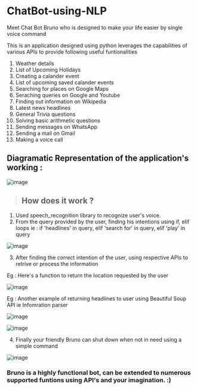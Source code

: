 # ChatBot-using-NLP
Meet Chat Bot Bruno who is designed to make your life easier by single voice command


This is an application designed using python leverages the capabilities of various APIs to provide following useful funtionalities 


1. Weather details
2. List of Upcoming Holidays
3. Creating a calander event
4. List of upcoming saved calander events
5. Searching for places on Google Maps
6. Seraching queries on Google and Youtube
7. Finding out information on Wikipedia
8. Latest news headlines
9. General Trivia questions
10. Solving basic arithmetic questions
11. Sending messages on WhatsApp
12. Sending a mail on Gmail
13. Making a voice call



## Diagramatic Representation of the application's working :

![image](https://user-images.githubusercontent.com/70504997/219971840-a403c095-8fb7-4569-a87a-f02c6b7bb8ba.png)



> ## How does it work ?

1. Used speech_recognition library to recognize user's voice.
2. From the query provided by the user, finding his intentions using if, elif loops 
ie : if 'headlines' in query, elif 'search for' in query, elif 'play' in query 


![image](https://user-images.githubusercontent.com/70504997/219972364-b2d720a2-febb-47de-b47d-438af402c731.png)




3. After finding the correct intention of the user, using respective APIs to retrive or process the information

Eg : Here's a function to return the location requested by the user


![image](https://user-images.githubusercontent.com/70504997/219972388-29b13437-f75d-415e-b9d8-9bb365dfddba.png)


Eg : Another example of returning headlines to user using Beautiful Soup API ie Infomration parser

![image](https://user-images.githubusercontent.com/70504997/219972594-a40eabad-e60f-45ce-96ef-0fe0bc774335.png)

![image](https://user-images.githubusercontent.com/70504997/219972615-71c77d89-dd86-4d1f-8385-c0c67f84460c.png)


4. Finally your friendly Bruno can shut down when not in need using a simple command

![image](https://user-images.githubusercontent.com/70504997/219972656-e6fbf66a-dc71-4a76-8629-66092a3db716.png)



### Bruno is a highly functional bot, can be extended to numerous supported funtions using API's and your imagination. :)
